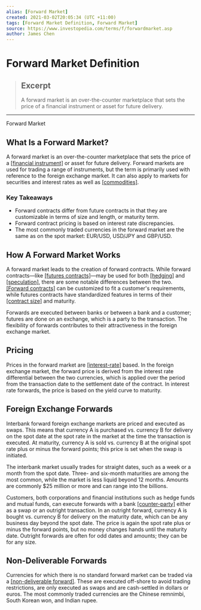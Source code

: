 ```yaml
---
alias: [Forward Market]
created: 2021-03-02T20:05:34 (UTC +11:00)
tags: [Forward Market Definition, Forward Market]
source: https://www.investopedia.com/terms/f/forwardmarket.asp
author: James Chen
---
```


# Forward Market Definition

> ## Excerpt
> A forward market is an over-the-counter marketplace that sets the price of a financial instrument or asset for future delivery.

---

Forward Market
## What Is a Forward Market?

A forward market is an over-the-counter marketplace that sets the price of a [[financial instrument]](https://www.investopedia.com/terms/f/financialinstrument.asp) or asset for future delivery. Forward markets are used for trading a range of instruments, but the term is primarily used with reference to the foreign exchange market. It can also apply to markets for securities and interest rates as well as [[commodities]](https://www.investopedia.com/terms/c/commodity.asp).

### Key Takeaways

-   Forward contracts differ from future contracts in that they are customizable in terms of size and length, or maturity term.
-   Forward contract pricing is based on interest rate discrepancies.
-   The most commonly traded currencies in the forward market are the same as on the spot market: EUR/USD, USD/JPY and GBP/USD.

## How A Forward Market Works

A forward market leads to the creation of forward contracts. While forward contracts—like [[futures contracts]](https://www.investopedia.com/terms/f/futurescontract.asp)—may be used for both [[hedging]](https://www.investopedia.com/terms/h/hedge.asp) and [[speculation]](https://www.investopedia.com/terms/s/speculation.asp), there are some notable differences between the two. [[Forward contracts]](https://www.investopedia.com/terms/f/forwardcontract.asp) can be customized to fit a customer's requirements, while futures contracts have standardized features in terms of their [[contract size]](https://www.investopedia.com/terms/c/contractsize.asp) and maturity.

Forwards are executed between banks or between a bank and a customer; futures are done on an exchange, which is a party to the transaction. The flexibility of forwards contributes to their attractiveness in the foreign exchange market.

## Pricing

Prices in the forward market are [[interest-rate]](https://www.investopedia.com/terms/i/interestrate.asp) based. In the foreign exchange market, the forward price is derived from the interest rate differential between the two currencies, which is applied over the period from the transaction date to the settlement date of the contract. In interest rate forwards, the price is based on the yield curve to maturity.

## Foreign Exchange Forwards

Interbank forward foreign exchange markets are priced and executed as swaps. This means that currency A is purchased vs. currency B for delivery on the spot date at the spot rate in the market at the time the transaction is executed. At maturity, currency A is sold vs. currency B at the original spot rate plus or minus the forward points; this price is set when the swap is initiated.

The interbank market usually trades for straight dates, such as a week or a month from the spot date. Three- and six-month maturities are among the most common, while the market is less liquid beyond 12 months. Amounts are commonly $25 million or more and can range into the billions.

Customers, both corporations and financial institutions such as hedge funds and mutual funds, can execute forwards with a bank [[counter-party]](https://www.investopedia.com/terms/c/counterparty.asp) either as a swap or an outright transaction. In an outright forward, currency A is bought vs. currency B for delivery on the maturity date, which can be any business day beyond the spot date. The price is again the spot rate plus or minus the forward points, but no money changes hands until the maturity date. Outright forwards are often for odd dates and amounts; they can be for any size.

## Non-Deliverable Forwards

Currencies for which there is no standard forward market can be traded via a [[non-deliverable forward]](https://www.investopedia.com/terms/n/ndf.asp). These are executed off-shore to avoid trading restrictions, are only executed as swaps and are cash-settled in dollars or euros. The most commonly traded currencies are the Chinese remnimbi, South Korean won, and Indian rupee.
